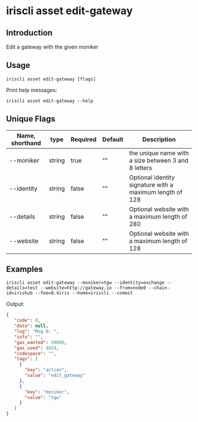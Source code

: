 # iriscli asset edit-gateway

## Introduction

Edit a gateway with the given moniker

## Usage

```
iriscli asset edit-gateway [flags]
```

Print help messages:
```
iriscli asset edit-gateway --help
```

## Unique Flags

| Name, shorthand     | type   | Required | Default  | Description                                                         |
| --------------------| -----  | -------- | -------- | ------------------------------------------------------------------- |
| --moniker           | string | true     | ""       | the unique name with a size between 3 and 8 letters      |
| --identity          | string | false    | ""       | Optional identity signature with a maximum length of 128 |
| --details           | string | false    | ""       | Optional website with a maximum length of 280            |
| --website           | string | false    | ""       | Optional website with a maximum length of 128            |


## Examples

```
iriscli asset edit-gateway --moniker=tgw --identity=exchange --details=test --website=http://gateway.io --from=node0 --chain-id=irishub --fee=0.4iris --home=iriscli --commit
```

Output:
```json
{
   "code": 0,
   "data": null,
   "log": "Msg 0: ",
   "info": "",
   "gas_wanted": 50000,
   "gas_used": 4654,
   "codespace": "",
   "tags": [
     {
       "key": "action",
       "value": "edit_gateway"
     },
     {
       "key": "moniker",
       "value": "tgw"
     }
   ]
}
```
